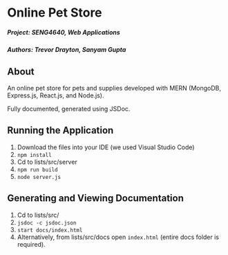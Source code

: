 # Online Pet Store

##### Project: SENG4640, Web Applications
##### Authors: Trevor Drayton, Sanyam Gupta

## About 

An online pet store for pets and supplies developed with MERN (MongoDB, Express.js, React.js, and Node.js).

Fully documented, generated using JSDoc.

## Running the Application
1. Download the files into your IDE (we used Visual Studio Code)
2. ```npm install```
3. Cd to lists/src/server
4. ```npm run build```
5. ```node server.js```

## Generating and Viewing Documentation
1. Cd to lists/src/ 
2. ```jsdoc -c jsdoc.json```
3. ```start docs/index.html```
4. Alternatively, from lists/src/docs open `index.html` (entire docs folder is required).
